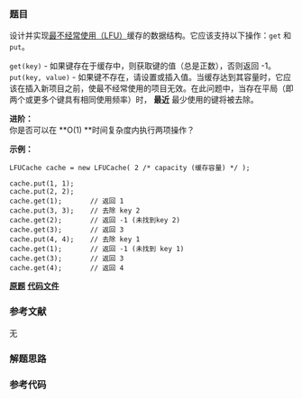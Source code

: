 ### 题目
设计并实现[最不经常使用（LFU）](https://baike.baidu.com/item/%E7%BC%93%E5%AD%98%E7%AE%97%E6%B3%95)缓存的数据结构。它应该支持以下操作：`get`
和 `put`。

`get(key)` \- 如果键存在于缓存中，则获取键的值（总是正数），否则返回 -1。  
`put(key, value)` \-
如果键不存在，请设置或插入值。当缓存达到其容量时，它应该在插入新项目之前，使最不经常使用的项目无效。在此问题中，当存在平局（即两个或更多个键具有相同使用频率）时，
**最近** 最少使用的键将被去除。

**进阶：**  
你是否可以在  **O(1)  **时间复杂度内执行两项操作？

**示例：**

    
    
    LFUCache cache = new LFUCache( 2 /* capacity (缓存容量) */ );
    
    cache.put(1, 1);
    cache.put(2, 2);
    cache.get(1);       // 返回 1
    cache.put(3, 3);    // 去除 key 2
    cache.get(2);       // 返回 -1 (未找到key 2)
    cache.get(3);       // 返回 3
    cache.put(4, 4);    // 去除 key 1
    cache.get(1);       // 返回 -1 (未找到 key 1)
    cache.get(3);       // 返回 3
    cache.get(4);       // 返回 4

 **[原题](https://leetcode-cn.com/problems/lfu-cache/)**    **[代码文件]()**


### 参考文献
无

### 解题思路




### 参考代码

```go


```




